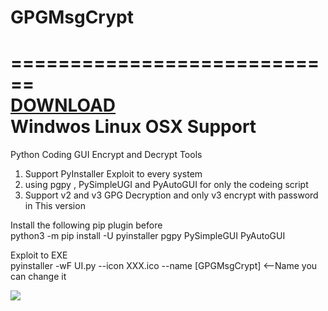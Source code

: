 # GPGMsgCrypt

============================<br>
<a href="https://github.com/constantinedev/GPGMsgCrypt/releases">DOWNLOAD</a><br>
Windwos Linux OSX Support
============================

Python Coding GUI Encrypt and Decrypt Tools<br>
1. Support PyInstaller Exploit to every system<br>
2. using pgpy , PySimpleUGI and PyAutoGUI for only the codeing script<br>
3. Support v2 and v3 GPG Decryption and only v3 encrypt with password in This version<br>

Install the following pip plugin before<br>
python3 -m pip install -U pyinstaller pgpy PySimpleGUI PyAutoGUI 

Exploit to EXE <br>
pyinstaller -wF UI.py --icon XXX.ico --name [GPGMsgCrypt] <--Name you can change it <br>
<p>
<img src='https://sun9-22.userapi.com/impf/-N2VErV1r88XPpDOVezVRJIH3IZiviqvTIJR3g/VhYT-YFWgEc.jpg?size=1916x1007&quality=96&proxy=1&sign=728ac1d25cfb4e6b666e7b2b9587d7a1&type=album' />
</p>

